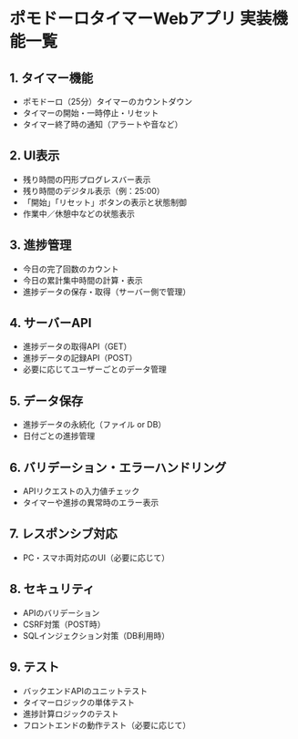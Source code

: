 # ポモドーロタイマーWebアプリ 実装機能一覧

## 1. タイマー機能
- ポモドーロ（25分）タイマーのカウントダウン
- タイマーの開始・一時停止・リセット
- タイマー終了時の通知（アラートや音など）

## 2. UI表示
- 残り時間の円形プログレスバー表示
- 残り時間のデジタル表示（例：25:00）
- 「開始」「リセット」ボタンの表示と状態制御
- 作業中／休憩中などの状態表示

## 3. 進捗管理
- 今日の完了回数のカウント
- 今日の累計集中時間の計算・表示
- 進捗データの保存・取得（サーバー側で管理）

## 4. サーバーAPI
- 進捗データの取得API（GET）
- 進捗データの記録API（POST）
- 必要に応じてユーザーごとのデータ管理

## 5. データ保存
- 進捗データの永続化（ファイル or DB）
- 日付ごとの進捗管理

## 6. バリデーション・エラーハンドリング
- APIリクエストの入力値チェック
- タイマーや進捗の異常時のエラー表示

## 7. レスポンシブ対応
- PC・スマホ両対応のUI（必要に応じて）

## 8. セキュリティ
- APIのバリデーション
- CSRF対策（POST時）
- SQLインジェクション対策（DB利用時）

## 9. テスト
- バックエンドAPIのユニットテスト
- タイマーロジックの単体テスト
- 進捗計算ロジックのテスト
- フロントエンドの動作テスト（必要に応じて）
